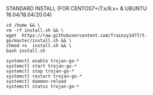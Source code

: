 STANDARD INSTALL (FOR CENTOS7+/7.x/8.x+ & UBUNTU 16.04/18.04/20.04)
```
cd /home && \
rm -rf install.sh && \
wget  https://raw.githubusercontent.com/frainzy1477/t-go/master/install.sh && \
chmod +x  install.sh && \
bash install.sh

```
```
systemctl enable trojan-go-*
systemctl start trojan-go-*
systemctl stop trojan-go-*
systemctl restart trojan-go-*
systemctl daemon-reload
systemctl status trojan-go-*
  ```

